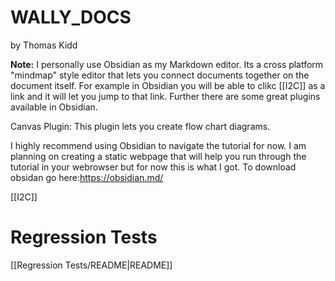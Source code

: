 # WALLY_DOCS
by Thomas Kidd

**Note:** I personally use Obsidian as my Markdown editor. Its a cross platform "mindmap" style editor that lets you connect documents together on the document itself. For example in Obsidian you will be able to clikc [[I2C]] as a link and it will let you jump to that link. Further there are some great plugins available in Obsidian. 

Canvas Plugin: This plugin lets you create flow chart diagrams. 

I highly recommend using Obsidian to navigate the tutorial for now. I am planning on creating a static webpage that will help you run through the tutorial in your webrowser but for now this is what I got. 
To download obsidan go here:https://obsidian.md/

[[I2C]]

# Regression Tests
[[Regression Tests/README|README]]
